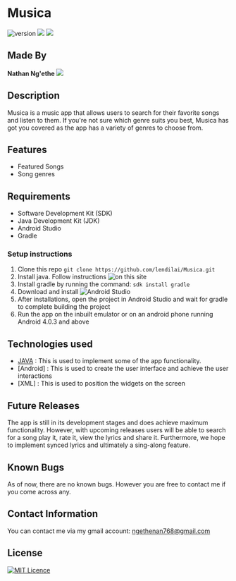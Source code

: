 # Musica

![version](https://img.shields.io/badge/version-1.0.0-blue.svg?cacheSeconds=2592000)
![](https://img.shields.io/badge/Android-project-brightgreen.svg)
![](https://img.shields.io/badge/Language-Java%20-orange.svg)

## Made By
**Nathan Ng'ethe** ![](https://img.shields.io/badge/Programmer-Verified-brightgreen.svg)

## Description
Musica is a music app that allows users to search for their favorite songs and listen to them.
If you're not sure which genre suits you best, Musica has got you covered as the app has a variety of genres to choose from.

## Features
* Featured Songs
* Song genres

## Requirements
   * Software Development Kit (SDK)
   * Java Development Kit (JDK)
   * Android Studio
   * Gradle

### Setup instructions
1. Clone this repo ``git clone https://github.com/lendilai/Musica.git``
2. Install java. Follow instructions ![on this site](https://thishosting.rocks/install-java-ubuntu/)
3. Install gradle by running the command: ``sdk install gradle``
4. Download and install ![Android Studio](https://developer.android.com/studio)
5. After installations, open the project in Android Studio and wait for gradle to complete building the project
6. Run the app on the inbuilt emulator or on an android phone running Android 4.0.3 and above


## Technologies used
- [JAVA]() : This is used to implement some of the app functionality.
- [Android] : This is used to create the user interface and achieve the user interactions
- [XML] : This is used to position the widgets on the screen

## Future Releases
The app is still in its development stages and does achieve maximum functionality.
However, with upcoming releases users will be able to search for a song play it, rate it, view the lyrics and share it.
Furthermore, we hope to implement synced lyrics and ultimately a sing-along feature.

## Known Bugs
As of now, there are no known bugs. However you are free to contact me if you come across any.

## Contact Information
You can contact me via my gmail account: ngethenan768@gmail.com

## License
[![MIT Licence](https://badges.frapsoft.com/os/mit/mit-125x28.png?v=103)]()

